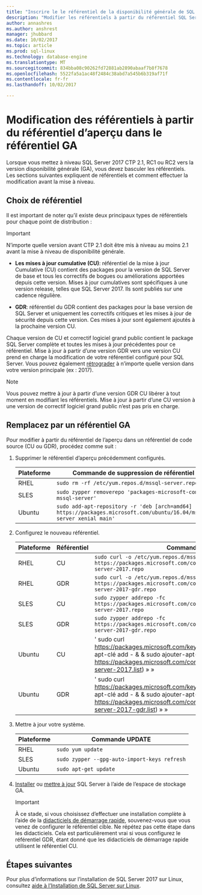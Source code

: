 ```yaml
---
title: "Inscrire le le référentiel de la disponibilité générale de SQL Server sur Linux | Documents Microsoft"
description: "Modifier les référentiels à partir du référentiel SQL Server 2017 d’aperçu dans le référentiel de disponibilité générale sur Linux (disponibilité générale est parfois également appelé RTM)."
author: annashres
ms.author: anshrest
manager: jhubbard
ms.date: 10/02/2017
ms.topic: article
ms.prod: sql-linux
ms.technology: database-engine
ms.translationtype: MT
ms.sourcegitcommit: 834bba08c90262fd72881ab2890abaaf7b8f7678
ms.openlocfilehash: 5522fa5a1ac48f2484c38abd7a545b6b319af71f
ms.contentlocale: fr-fr
ms.lasthandoff: 10/02/2017

---
```

# <a name="change-repositories-from-the-preview-repository-to-the-ga-repository"></a>Modification des référentiels à partir du référentiel d’aperçu dans le référentiel GA

Lorsque vous mettez à niveau SQL Server 2017 CTP 2.1, RC1 ou RC2 vers la version disponibilité générale (GA), vous devez basculer les référentiels. Les sections suivantes expliquent de référentiels et comment effectuer la modification avant la mise à niveau.

## <a name="repository-choices"></a>Choix de référentiel

Il est important de noter qu’il existe deux principaux types de référentiels pour chaque point de distribution :

  > [!IMPORTANT]
  > N’importe quelle version avant CTP 2.1 doit être mis à niveau au moins 2.1 avant la mise à niveau de disponibilité générale.

- **Les mises à jour cumulative (CU)**: référentiel de la mise à jour Cumulative (CU) contient des packages pour la version de SQL Server de base et tous les correctifs de bogues ou améliorations apportées depuis cette version. Mises à jour cumulatives sont spécifiques à une version release, telles que SQL Server 2017. Ils sont publiés sur une cadence régulière.

- **GDR**: référentiel du GDR contient des packages pour la base version de SQL Server et uniquement les correctifs critiques et les mises à jour de sécurité depuis cette version. Ces mises à jour sont également ajoutés à la prochaine version CU.

Chaque version de CU et correctif logiciel grand public contient le package SQL Server complète et toutes les mises à jour précédentes pour ce référentiel. Mise à jour à partir d’une version GDR vers une version CU prend en charge la modification de votre référentiel configuré pour SQL Server. Vous pouvez également [rétrograder](sql-server-linux-setup.md#rollback) à n’importe quelle version dans votre version principale (ex : 2017).

> [!NOTE]
> Vous pouvez mettre à jour à partir d’une version GDR CU libérer à tout moment en modifiant les référentiels. Mise à jour à partir d’une CU version à une version de correctif logiciel grand public n’est pas pris en charge. 

## <a name="change-to-a-ga-repository"></a>Remplacez par un référentiel GA

Pour modifier à partir du référentiel de l’aperçu dans un référentiel de code source (CU ou GDR), procédez comme suit :

1. Supprimer le référentiel d’aperçu précédemment configurés.

   | Plateforme | Commande de suppression de référentiel |
   |-----|-----|
   | RHEL | `sudo rm -rf /etc/yum.repos.d/mssql-server.repo` |
   | SLES | `sudo zypper removerepo 'packages-microsoft-com-mssql-server'` |
   | Ubuntu | `sudo add-apt-repository -r 'deb [arch=amd64] https://packages.microsoft.com/ubuntu/16.04/mssql-server xenial main'` |

1. Configurez le nouveau référentiel.

   | Plateforme | Référentiel | Command |
   |-----|-----|-----|
   | RHEL | CU | `sudo curl -o /etc/yum.repos.d/mssql-server.repo https://packages.microsoft.com/config/rhel/7/mssql-server-2017.repo` |
   | RHEL | GDR | `sudo curl -o /etc/yum.repos.d/mssql-server.repo https://packages.microsoft.com/config/rhel/7/mssql-server-2017-gdr.repo` |
   | SLES | CU  | `sudo zypper addrepo -fc https://packages.microsoft.com/config/sles12/mssql-server-2017.repo` |
   | SLES | GDR | `sudo zypper addrepo -fc https://packages.microsoft.com/config/sles12/mssql-server-2017-gdr.repo` |
   | Ubuntu | CU | ' sudo curl https://packages.microsoft.com/keys/microsoft.asc \| sudo apt-clé add - & & sudo ajouter-apt-référentiel « $(curl https://packages.microsoft.com/config/ubuntu/16.04/mssql-server-2017.list) » » |
   | Ubuntu | GDR | ' sudo curl https://packages.microsoft.com/keys/microsoft.asc \| sudo apt-clé add - & & sudo ajouter-apt-référentiel « $(curl https://packages.microsoft.com/config/ubuntu/16.04/mssql-server-2017-gdr.list) » » |

1. Mettre à jour votre système.

   | Plateforme | Commande UPDATE |
   |-----|-----|
   | RHEL | `sudo yum update` |
   | SLES | `sudo zypper --gpg-auto-import-keys refresh` |
   | Ubuntu | `sudo apt-get update` |

1. [Installer](sql-server-linux-setup.md#platforms) ou [mettre à jour](sql-server-linux-setup.md#upgrade) SQL Server à l’aide de l’espace de stockage GA.

   > [!IMPORTANT]
   > À ce stade, si vous choisissez d’effectuer une installation complète à l’aide de la [didacticiels de démarrage rapide](#platforms), souvenez-vous que vous venez de configurer le référentiel cible. Ne répétez pas cette étape dans les didacticiels. Cela est particulièrement vrai si vous configurez le référentiel GDR, étant donné que les didacticiels de démarrage rapide utilisent le référentiel CU.

## <a name="next-steps"></a>Étapes suivantes

Pour plus d’informations sur l’installation de SQL Server 2017 sur Linux, consultez [aide à l’Installation de SQL Server sur Linux](sql-server-linux-setup.md).

